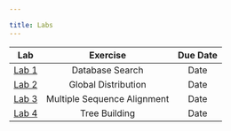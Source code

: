 ```yaml
---

title: Labs
---
```


| Lab | Exercise | Due Date | 
|:-----:|:----------:|:----------:|
|[Lab 1](https://biol203.github.io/BIOL203/Labs/Lab1.html)| Database Search| Date|
|[Lab 2](https://biol203.github.io/BIOL203/Labs/Lab2.html)| Global Distribution| Date|
|[Lab 3](https://biol203.github.io/BIOL203/Labs/Lab3.html)| Multiple Sequence Alignment| Date|
|[Lab 4](https://biol203.github.io/BIOL203/Labs/Lab4.html)| Tree Building | Date|

